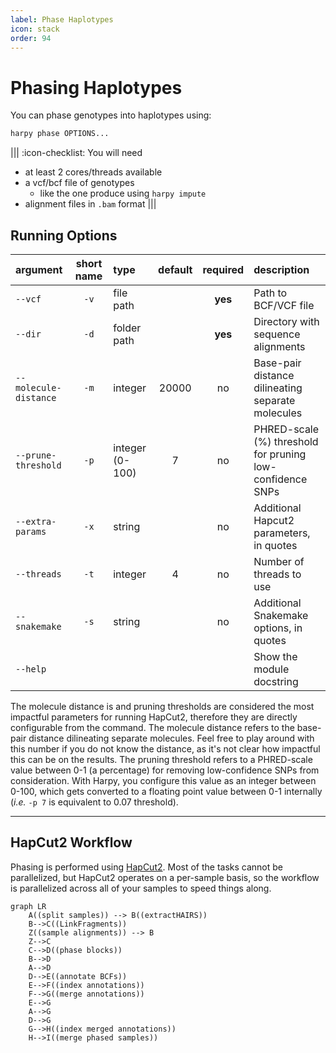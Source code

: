 ```yaml
---
label: Phase Haplotypes
icon: stack
order: 94
---
```


# Phasing Haplotypes
You can phase genotypes into haplotypes using:
```bash
harpy phase OPTIONS... 
```
|||  :icon-checklist: You will need
- at least 2 cores/threads available
- a vcf/bcf file of genotypes
    - like the one produce using `harpy impute`
- alignment files in `.bam` format
|||

## Running Options
| argument              | short name | type            | default | required | description                                               |
|:----------------------|:----------:|:----------------|:-------:|:--------:|:----------------------------------------------------------|
| `--vcf`               |    `-v`    | file path       |         | **yes**  | Path to BCF/VCF file                                      |
| `--dir`               |    `-d`    | folder path     |         | **yes**  | Directory with sequence alignments                        |
| `--molecule-distance` |    `-m`    | integer         |  20000  |    no    | Base-pair distance dilineating separate molecules         |
| `--prune-threshold`   |    `-p`    | integer (0-100) |    7    |    no    | PHRED-scale (%) threshold for pruning low-confidence SNPs |
| `--extra-params`      |    `-x`    | string          |         |    no    | Additional Hapcut2 parameters, in quotes                  |
| `--threads`           |    `-t`    | integer         |    4    |    no    | Number of threads to use                                  |
| `--snakemake`         |    `-s`    | string          |         |    no    | Additional Snakemake options, in quotes                   |
| `--help`              |            |                 |         |          | Show the module docstring                                 |


The molecule distance is and pruning thresholds are considered the most impactful parameters
for running HapCut2, therefore they are directly configurable from the command. The molecule distance
refers to the base-pair distance dilineating separate molecules. Feel free to play around with this number 
if you do not know the distance, as it's not clear how impactful this can be on the results. The pruning 
threshold refers to a PHRED-scale value between 0-1 (a percentage) for removing low-confidence SNPs from consideration. 
With Harpy, you configure this value as an integer between 0-100, which gets converted to a floating point
value between 0-1 internally (_i.e._ `-p 7` is equivalent to 0.07 threshold).

---
## HapCut2 Workflow
Phasing is performed using [HapCut2](https://github.com/vibansal/HapCUT2). Most of the tasks cannot
be parallelized, but HapCut2 operates on a per-sample basis, so the workflow is parallelized
across all of your samples to speed things along.

```mermaid
graph LR
    A((split samples)) --> B((extractHAIRS))
    B-->C((LinkFragments))
    Z((sample alignments)) --> B
    Z-->C
    C-->D((phase blocks))
    B-->D
    A-->D
    D-->E((annotate BCFs))
    E-->F((index annotations))
    F-->G((merge annotations))
    E-->G
    A-->G
    D-->G
    G-->H((index merged annotations))
    H-->I((merge phased samples))
```